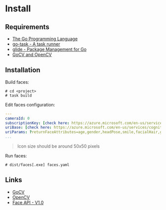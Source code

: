 # Install

## Requirements
* [The Go Programming Language](https://golang.org/dl/)
* [go-task - A task runner](https://github.com/go-task/task/releases)
* [glide - Package Management for Go](https://glide.sh)
* [GoCV and OpenCV](https://gocv.io/getting-started/)

## Installation

Build faces:
```
# cd <project>
# task build
```

Edit faces configuration:
```yaml
---
cameraId: 0
subscriptionKey: [check here: https://azure.microsoft.com/en-us/services/cognitive-services/face/]
uriBase: [check here: https://azure.microsoft.com/en-us/services/cognitive-services/face/]
uriParams: ?returnFaceAttributes=age,gender,headPose,smile,facialHair,glasses,emotion,hair,makeup,occlusion,accessories,blur,exposure,noise
...
```
> Icon size should be around 50x50 pixels

Run faces:
```
# dist/faces[.exe] faces.yaml
```

## Links
* [GoCV](https://gocv.io)
* [OpenCV](https://golang.org/dl/)
* [Face API - V1.0](https://westus.dev.cognitive.microsoft.com/docs/services/563879b61984550e40cbbe8d/operations/563879b61984550f30395236)
